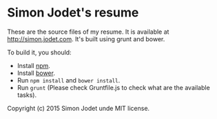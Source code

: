 # Simon Jodet's resume

These are the source files of my resume. It is available at http://simon.jodet.com. It's built using grunt and bower.

To build it, you should:

* Install [npm](https://github.com/npm/npm).
* Install [bower](http://bower.io/).
* Run `npm install` and `bower install`.
* Run `grunt` (Please check Gruntfile.js to check what are the available tasks).

Copyright (c) 2015 Simon Jodet unde MIT license.